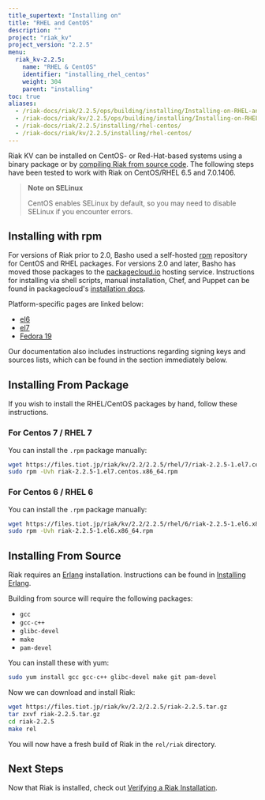 ```yaml
---
title_supertext: "Installing on"
title: "RHEL and CentOS"
description: ""
project: "riak_kv"
project_version: "2.2.5"
menu:
  riak_kv-2.2.5:
    name: "RHEL & CentOS"
    identifier: "installing_rhel_centos"
    weight: 304
    parent: "installing"
toc: true
aliases:
  - /riak-docs/riak/2.2.5/ops/building/installing/Installing-on-RHEL-and-CentOS
  - /riak-docs/riak/kv/2.2.5/ops/building/installing/Installing-on-RHEL-and-CentOS
  - /riak-docs/riak/2.2.5/installing/rhel-centos/
  - /riak-docs/riak/kv/2.2.5/installing/rhel-centos/
---
```




[install source index]: {{<baseurl>}}riak/kv/2.2.5/setup/installing/source
[install source erlang]: {{<baseurl>}}riak/kv/2.2.5/setup/installing/source/erlang
[install verify]: {{<baseurl>}}riak/kv/2.2.5/setup/installing/verify

Riak KV can be installed on CentOS- or Red-Hat-based systems using a binary
package or by [compiling Riak from source code][install source index]. The following steps have been tested to work with Riak on
CentOS/RHEL 6.5 and 7.0.1406.

> **Note on SELinux**
>
> CentOS enables SELinux by default, so you may need to disable SELinux if
you encounter errors.

## Installing with rpm

For versions of Riak prior to 2.0, Basho used a self-hosted
[rpm](http://www.rpm.org/) repository for CentOS and RHEL packages. For
versions 2.0 and later, Basho has moved those packages to the
[packagecloud.io](https://packagecloud.io/) hosting service.
Instructions for installing via shell scripts, manual installation,
Chef, and Puppet can be found in packagecloud's [installation
docs](https://packagecloud.io/basho/riak/install).

Platform-specific pages are linked below:

* [el6](https://files.tiot.jp/riak/packages/el/6/riak-2.2.5-1.el6.x86_64.rpm)
* [el7](https://files.tiot.jp/riak/packages/el/7/riak-2.2.5-1.el7.centos.x86_64.rpm)
* [Fedora 19](https://files.tiot.jp/riak/packages/fedora/19/riak-2.2.5-1.fc19.x86_64.rpm)

Our documentation also includes instructions regarding signing keys and
sources lists, which can be found in the section immediately below.

<!---
## Advanced rpm Installation

For the simplest installation process on LTS (Long-Term Support)
releases, use yum. First, you must install the `pygpgme` package, which
enables yum to handle [GPG](https://www.gnupg.org/) signatures:

```bash
sudo yum install pygpgme
```

If you wish to install using a `.repo` file, packagecloud can generate
one for you on the basis of a name that you specify, e.g. a hostname,
and the desired operating system and distribution. The following example
script would store your hostname in the variable `HOSTNAME`, send that
information to packagecloud to generate a `.repo` file, and then store
the return value in a file called `basho.repo`, which is stored in the
`/etc/yum.repos.d` directory:

```bash
#!/bin/bash

HOSTNAME=`hostname -f`
FILENAME=/etc/yum.repos.d/basho.repo
OS=el
DIST=5
PACKAGE_CLOUD_RIAK_DIR=https://packagecloud.io/install/repositories/basho/riak
curl "${PACKAGE_CLOUD_RIAK_DIR}/config_file.repo?os=${OS}&dist=${DIST}&name=${HOSTNAME}" > $FILENAME
```

The `name` that you submit to packagecloud can be anything you like. The
`HOSTNAME` used above was for example purposes. The resulting file
should contents like the following:

```
[basho_riak]
name=basho_riak
baseurl=https://packagecloud.io/basho/riak/el/5/$basesearch
repo_gpgcheck=1
gpgcheck=0
enabled=1
gpgkey=https://packagecloud.io/gpg.key
sslverify=1
sslcacert=/etc/pki/tls/certs/ca-bundle.crt
```

With your `basho.repo` file population, you can update your rpm sources
list.
-->

## Installing From Package

If you wish to install the RHEL/CentOS packages by hand, follow these
instructions.

### For Centos 7 / RHEL 7

You can install the `.rpm` package manually:

```bash
wget https://files.tiot.jp/riak/kv/2.2/2.2.5/rhel/7/riak-2.2.5-1.el7.centos.x86_64.rpm
sudo rpm -Uvh riak-2.2.5-1.el7.centos.x86_64.rpm
```

### For Centos 6 / RHEL 6

You can install the `.rpm` package manually:

```bash
wget https://files.tiot.jp/riak/kv/2.2/2.2.5/rhel/6/riak-2.2.5-1.el6.x86_64.rpm
sudo rpm -Uvh riak-2.2.5-1.el6.x86_64.rpm
```

## Installing From Source

Riak requires an [Erlang](http://www.erlang.org/) installation.
Instructions can be found in [Installing Erlang][install source erlang].

Building from source will require the following packages:

* `gcc`
* `gcc-c++`
* `glibc-devel`
* `make`
* `pam-devel`

You can install these with yum:

```bash
sudo yum install gcc gcc-c++ glibc-devel make git pam-devel
```

Now we can download and install Riak:

```bash
wget https://files.tiot.jp/riak/kv/2.2/2.2.5/riak-2.2.5.tar.gz
tar zxvf riak-2.2.5.tar.gz
cd riak-2.2.5
make rel
```

You will now have a fresh build of Riak in the `rel/riak` directory.

## Next Steps

Now that Riak is installed, check out [Verifying a Riak Installation][install verify].
